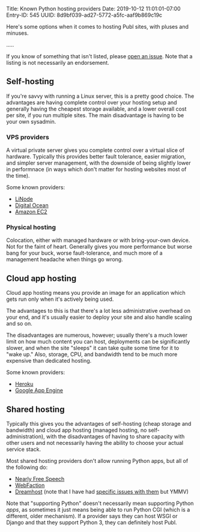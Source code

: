 Title: Known Python hosting providers
Date: 2019-10-12 11:01:01-07:00
Entry-ID: 545
UUID: 8d9bf039-ad27-5772-a5fc-aaf9b869c19c

Here's some options when it comes to hosting Publ sites, with pluses and minuses.

.....

If you know of something that isn't listed, please [open an issue](/newissue). Note that a listing is not necessarily an endorsement.

## Self-hosting

If you're savvy with running a Linux server, this is a pretty good choice. The advantages are having complete control over your hosting setup and generally having the cheapest storage available, and a lower overall cost per site, if you run multiple sites. The main disadvantage is having to be your own sysadmin.

### VPS providers

A virtual private server gives you complete control over a virtual slice of hardware. Typically this provides better fault tolerance, easier migration, and simpler server management, with the downside of being slightly lower in performnace (in ways which don't matter for hosting websites most of the time).

Some known providers:

* [LiNode](https://www.linode.com/?r=3387618616c77ee52a3a617c0218697a9c36bc9b)
* [Digital Ocean](https://www.digitalocean.com/)
* [Amazon EC2](https://aws.amazon.com)

### Physical hosting

Colocation, either with managed hardware or with bring-your-own device. Not for the faint of heart. Generally gives you more performance but worse bang for your buck, worse fault-tolerance, and much more of a management headache when things go wrong.

## Cloud app hosting

Cloud app hosting means you provide an image for an application which gets run only when it's actively being used.

The advantages to this is that there's a lot less administrative overhead on your end, and it's usually easier to deploy your site and also handle scaling and so on.

The disadvantages are numerous, however; usually there's a much lower limit on how much content you can host, deployments can be significantly slower, and when the site "sleeps" it can take quite some time for it to "wake up." Also, storage, CPU, and bandwidth tend to be much more expensive than dedicated hosting.

Some known providers:

* [Heroku](https://heroku.com/)
* [Google App Engine](https://console.cloud.google.com/appengine)

## Shared hosting

Typically this gives you the advantages of self-hosting (cheap storage and bandwidth) and cloud app hosting (managed hosting, no self-administration), with the disadvantages of having to share capacity with other users and not necessarily having the ability to choose your actual service stack.

Most shared hosting providers don't allow running Python apps, but all of the following do:

* [Nearly Free Speech](https://nearlyfreespeech.net/)
* [WebFaction](https://webfaction.com/)
* [Dreamhost](https://dreamhost.com/) (note that I have had [specific issues with them](358) but YMMV)

Note that "supporting Python" doesn't necessarily mean supporting Python *apps*, as sometimes it just means being able to run Python CGI (which is a different, older mechanism). If a provider says they can host WSGI or Django and that they support Python 3, they can definitely host Publ.
